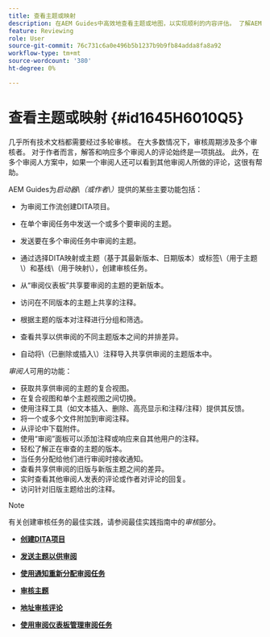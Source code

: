 ```yaml
---
title: 查看主题或映射
description: 在AEM Guides中高效地查看主题或地图，以实现顺利的内容评估。 了解AEM Guides中适用于作者和审阅人的功能。
feature: Reviewing
role: User
source-git-commit: 76c731c6a0e496b5b1237b9b9fb84adda8fa8a92
workflow-type: tm+mt
source-wordcount: '380'
ht-degree: 0%

---
```


# 查看主题或映射 {#id1645H6010Q5}

几乎所有技术文档都需要经过多轮审核。 在大多数情况下，审核周期涉及多个审核者。 对于作者而言，解答和响应多个审阅人的评论始终是一项挑战。 此外，在多个审阅人方案中，如果一个审阅人还可以看到其他审阅人所做的评论，这很有帮助。

AEM Guides为&#x200B;*启动器\（或作者\）*&#x200B;提供的某些主要功能包括：

- 为审阅工作流创建DITA项目。
- 在单个审阅任务中发送一个或多个要审阅的主题。

- 发送要在多个审阅任务中审阅的主题。

- 通过选择DITA映射或主题（基于其最新版本、日期版本）或标签\（用于主题\）和基线\（用于映射\），创建审核任务。

- 从“审阅仪表板”共享要审阅的主题的更新版本。

- 访问在不同版本的主题上共享的注释。

- 根据主题的版本对注释进行分组和筛选。

- 查看共享以供审阅的不同主题版本之间的并排差异。

- 自动将\（已删除或插入\）注释导入共享供审阅的主题版本中。


*审阅人*&#x200B;可用的功能：

- 获取共享供审阅的主题的复合视图。
- 在复合视图和单个主题视图之间切换。
- 使用注释工具（如文本插入、删除、高亮显示和注释/注释）提供其反馈。
- 将一个或多个文件附加到审阅注释。
- 从评论中下载附件。
- 使用“审阅”面板可以添加注释或响应来自其他用户的注释。
- 轻松了解正在审查的主题的版本。
- 当任务分配给他们进行审阅时接收通知。
- 查看共享供审阅的旧版与新版主题之间的差异。
- 实时查看其他审阅人发表的评论或作者对评论的回复。
- 访问针对旧版主题给出的注释。

>[!NOTE]
>
> 有关创建审核任务的最佳实践，请参阅最佳实践指南中的&#x200B;*审核*&#x200B;部分。

- **[创建DITA项目](authoring-create-dita-project.md)**

- **[发送主题以供审阅](review-send-topics-for-review.md)**

- **[使用通知重新分配审阅任务](reassign-review-using-notification.md)**

- **[审核主题](review-topics.md)**

- **[地址审核评论](review-address-review-comments.md)**

- **[使用审阅仪表板管理审阅任务](review-manage-tasks-review-dashboard.md)**
